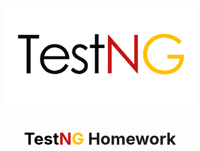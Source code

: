 <p align="center">
  <img src="src/main/resources/ImagesForReadme/TestNG_Logo.png" alt="TestNG Logo">
</p>

<h1 align="center" style="font-size: 44px; font-weight: bold"><span style="color: black">Test</span><span style="color: #c41414">N</span><span style="color: #fdbe01">G</span> Homework</h1>